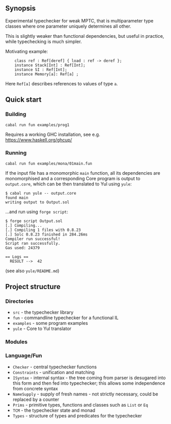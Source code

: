 
## Synopsis

Experimental typechecker for weak MPTC, that is multiparameter type classes where one parameter uniquely determines all other.

This is slightly weaker than functional dependencies, but useful in practice, while typechecking is much simpler.

Motivating example:

```
    class ref : Ref[deref] { load : ref -> deref };
    instance Stack[Int] : Ref[Int];
    instance SI : Ref[Int];
    instance Memory[a]: Ref[a] ;
```

Here `Ref[a]` describes references to values of type `a`.

## Quick start

### Building


```
cabal run fun examples/prog1
```

Requires a working GHC installation, see e.g. https://www.haskell.org/ghcup/

### Running

```
cabal run fun examples/mona/01main.fun
```

If the input file has a monomorphic `main` function, all its dependencies are monomorphised and a corresponding Core program is output to `output.core`,
which can be then translated to Yul using `yule`:

```
$ cabal run yule -- output.core
found main
writing output to Output.sol
```
...and run using `forge script`:
```
$ forge script Output.sol
[.] Compiling...
[.] Compiling 1 files with 0.8.23
[.] Solc 0.8.23 finished in 284.26ms
Compiler run successful!
Script ran successfully.
Gas used: 24379

== Logs ==
  RESULT -->  42
```

(see also `yule/README.md`)

## Project structure

### Directories

 * `src` - the typechecker library
 * `fun` - commandline typechecker for a functional IL
 * `examples` - some program examples
 * `yule` - Core to Yul translator

### Modules

### Language/Fun
* `Checker` - central typechecker functions
* `Constraints` - unification and matching
* `ISyntax` - internal syntax - the tree coming from parser is desugared into this form and then fed into typechecker; this allows some independence from concrete syntax
* `NameSupply` - supply of fresh names - not strictly necessary, could be replaced by a counter
* `Prims` - primitive types, functions and classes such as `List` or `Eq`
* `TCM` - the typechecker state and monad
* `Types` - structure of types and predicates for the typechecker
